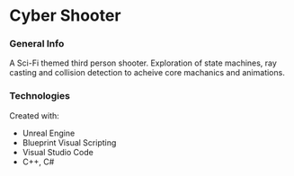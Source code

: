 # Cyber Shooter

### General Info
A Sci-Fi themed third person shooter. Exploration of state machines, ray casting and collision detection to acheive core machanics and animations.

### Technologies
Created with:
* Unreal Engine
* Blueprint Visual Scripting
* Visual Studio Code
* C++, C#
